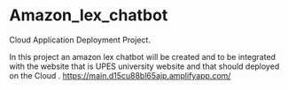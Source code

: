# Amazon_lex_chatbot
Cloud Application Deployment Project.

In this project an amazon lex chatbot will be created and to be integrated with the website that is UPES university website and that should deployed on the Cloud .
https://main.d15cu88bl65ajp.amplifyapp.com/
